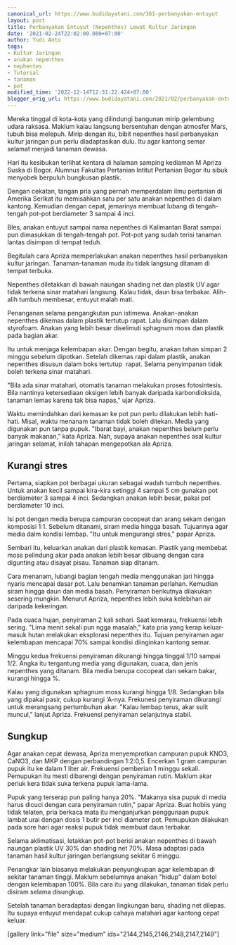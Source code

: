 ```yaml
---
canonical_url: https://www.budidayatani.com/361-perbanyakan-entuyut
layout: post
title: Perbanyakan Entuyut (Nepenthes) Lewat Kultur Jaringan
date: '2021-02-24T22:02:00.000+07:00'
author: Yudi Anto
tags:
- Kultur Jaringan
- anakan nepenthes
- nephentes
- Tutorial
- tanaman
- pot
modified_time: '2022-12-14T12:31:22.424+07:00'
blogger_orig_url: https://www.budidayatani.com/2021/02/perbanyakan-entuyut-nepenthes-lewat.html
---
```


Mereka tinggal di kota-kota yang dilindungi bangunan mirip gelembung udara raksasa. Maklum kalau langsung bersentuhan dengan atmosfer Mars, tubuh bisa melepuh. Mirip dengan itu, bibit nepenthes hasil perbanyakan kultur jaringan pun perlu diadaptasikan dulu. Itu agar kantong semar selamat menjadi tanaman dewasa.  
  
Hari itu kesibukan terlihat kentara di halaman samping kediaman M Apriza Suska di Bogor. Alumnus Fakultas Pertanian Intitut Pertanian Bogor itu sibuk menyobek berpuluh bungkusan plastik.  
  
Dengan cekatan, tangan pria yang pernah memperdalam ilmu pertanian di Amerika Serikat itu memisahkan satu per satu anakan nepenthes di dalam kantong. Kemudian dengan cepat, jemarinya membuat lubang di tengah-tengah pot-pot berdiameter 3 sampai 4 inci.  
  
Bles, anakan entuyut sampai nama nepenthes di Kalimantan Barat sampai pun dimasukkan di tengah-tengah pot. Pot-pot yang sudah terisi tanaman lantas disimpan di tempat teduh.  
  
Begitulah cara Apriza memperlakukan anakan nepenthes hasil perbanyakan kultur jaringan. Tanaman-tanaman muda itu tidak langsung ditanam di tempat terbuka.  
  
Nepenthes diletakkan di bawah naungan shading net dan plastik UV agar tidak terkena sinar matahari langsung. Kalau tidak, daun bisa terbakar. Alih-alih tumbuh membesar, entuyut malah mati.  
  
Penanganan selama pengangkutan pun istimewa. Anakan-anakan nepenthes dikemas dalam plastik tertutup rapat. Lalu disimpan dalam styrofoam. Anakan yang lebih besar diselimuti sphagnum moss dan plastik pada bagian akar.  
  
Itu untuk menjaga kelembapan akar. Dengan begitu, anakan tahan simpan 2 minggu sebelum dipotkan. Setelah dikemas rapi dalam plastik, anakan nepenthes disusun dalam boks tertutup  rapat. Selama penyimpanan tidak boleh terkena sinar matahari.  
  
"Bila ada sinar matahari, otomatis tanaman melakukan proses fotosintesis. Bila nantinya ketersediaan oksigen lebih banyak daripada karbondioksida, tanaman lemas karena tak bisa napas," ujar Apriza.  
  
Waktu memindahkan dari kemasan ke pot pun perlu dilakukan lebih hati-hati. Misal, waktu menanam tanaman tidak boleh ditekan. Media yang digunakan pun tanpa pupuk. "Ibarat bayi, anakan nepenthes belum perlu banyak makanan," kata Apriza. Nah, supaya anakan nepenthes asal kultur jaringan selamat, inilah tahapan mengepotkan ala Apriza.  
## Kurangi stres

  
Pertama, siapkan pot berbagai ukuran sebagai wadah tumbuh nepenthes. Untuk anakan kecil sampai kira-kira setinggi 4 sampai 5 cm gunakan pot berdiameter 3 sampai 4 inci. Sedangkan anakan lebih besar, pakai pot berdiameter 10 inci.  
  
Isi pot dengan media berupa campuran cocopeat dan arang sekam dengan komposisi 1:1. Sebelum ditanami, siram media hingga basah. Tujuannya agar media dalm kondisi lembap. "Itu untuk mengurangi stres," papar Apriza.  
  
Sembari itu, keluarkan anakan dari plastik kemasan. Plastik yang membebat moss pelindung akar pada anakan lebih besar dibuang dengan cara digunting atau disayat pisau. Tanaman siap ditanam.  
  
Cara menanam, lubangi bagian tengah media menggunakan jari hingga nyaris mencapai dasar pot. Lalu benamkan tanaman perlahan. Kemudian siram hingga daun dan media basah. Penyiraman berikutnya dilakukan sesering mungkin. Menurut Apriza, nepenthes lebih suka kelebihan air daripada kekeringan.  
  
Pada cuaca hujan, penyiraman 2 kali sehari. Saat kemarau, frekuensi lebih sering. "Lima menit sekali pun ngga masalah," kata pria yang kerap keluar-masuk hutan melakukan eksplorasi nepenthes itu. Tujuan penyiraman agar kelembapan mencapai 70% sampai kondisi diinginkan kantong semar.  
  
Minggu kedua frekuensi penyiraman dikurangi hingga tinggal 1/10 sampai 1/2. Angka itu tergantung media yang digunakan, cuaca, dan jenis nepenthes yang ditanam. Bila media berupa cocopeat dan sekam bakar, kurangi hingga %.  
  
Kalau yang digunakan sphagnum moss kurangi hingga 1/8. Sedangkan bila yang dipakai pasir, cukup kurangi ‘A-nya. Frekunesi penyiraman dikurangi untuk merangsang pertumbuhan akar. "Kalau lembap terus, akar sulit muncul," lanjut Apriza. Frekuensi penyiraman selanjutnya stabil.  
## Sungkup

  
Agar anakan cepat dewasa, Apriza menyemprotkan campuran pupuk KNO3, CaNO3, dan MKP dengan perbandingan 1:2:0,5. Encerkan 1 gram campuran pupuk itu ke dalam 1 liter air. Frekuensi pemberian 1 minggu sekali. Pemupukan itu mesti dibarengi dengan penyiraman rutin. Maklum akar periuk kera tidak suka terkena pupuk lama-lama.  
  
Pupuk yang terserap pun paling hanya 20%. "Makanya sisa pupuk di media harus dicuci dengan cara penyiraman rutin," papar Apriza. Buat hobiis yang tidak telaten, pria berkaca mata itu menganjurkan penggunaan pupuk lambat urai dengan dosis 1 butir per inci diameter pot. Pemupukan dilakukan pada sore hari agar reaksi pupuk tidak membuat daun terbakar.  
  
Selama aklimatisasi, letakkan pot-pot berisi anakan nepenthes di bawah naungan plastik UV 30% dan shading net 70%. Masa adaptasi pada tanaman hasil kultur jaringan berlangsung sekitar 6 minggu.  
  
Penangkar lain biasanya melakukan penyungkupan agar kelembapan di sekitar tanaman tinggi. Maklum sebelumnya anakan "hidup" dalam botol dengan kelembapan 100%. Bila cara itu yang dilakukan, tanaman tidak perlu disiram selama disungkup.  
  
Setelah tanaman beradaptasi dengan lingkungan baru, shading net dilepas. Itu supaya entuyut mendapat cukup cahaya matahari agar kantong cepat keluar.  
  
[gallery link="file" size="medium" ids="2144,2145,2146,2148,2147,2149"]